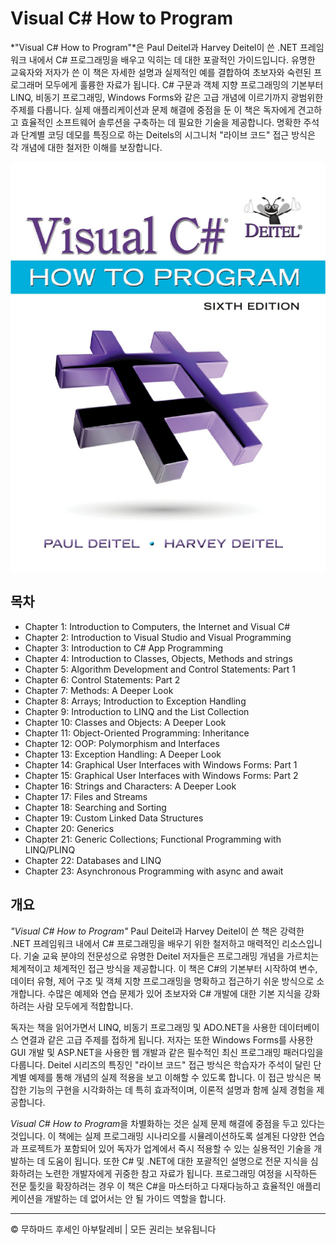 <!-- ©©©©©©©©©©©©©©©©©©©©©©©© All Rights Are Reserved By Muhammad Husain Abootalebi ©©©©©©©©©©©©©©©©©©©©©©©©©©©©©©©©©© -->

# Visual C# How to Program

*"Visual C# How to Program"*은 Paul Deitel과 Harvey Deitel이 쓴 .NET 프레임워크 내에서 C# 프로그래밍을 배우고 익히는 데 대한 포괄적인 가이드입니다. 유명한 교육자와 저자가 쓴 이 책은 자세한 설명과 실제적인 예를 결합하여 초보자와 숙련된 프로그래머 모두에게 훌륭한 자료가 됩니다. C# 구문과 객체 지향 프로그래밍의 기본부터 LINQ, 비동기 프로그래밍, Windows Forms와 같은 고급 개념에 이르기까지 광범위한 주제를 다룹니다. 실제 애플리케이션과 문제 해결에 중점을 둔 이 책은 독자에게 견고하고 효율적인 소프트웨어 솔루션을 구축하는 데 필요한 기술을 제공합니다. 명확한 주석과 단계별 코딩 데모를 특징으로 하는 Deitels의 시그니처 "라이브 코드" 접근 방식은 각 개념에 대한 철저한 이해를 보장합니다.

![Visual C Sharp How to Program](../../assets/Books/Book%20Covers/1%20-%201%20-%20Visual%20C%20Sharp%20How%20to%20Program.webp)

## 목차

- Chapter 1: Introduction to Computers, the Internet and Visual C#
- Chapter 2: Introduction to Visual Studio and Visual Programming
- Chapter 3: Introduction to C# App Programming
- Chapter 4: Introduction to Classes, Objects, Methods and strings
- Chapter 5: Algorithm Development and Control Statements: Part 1
- Chapter 6: Control Statements: Part 2
- Chapter 7: Methods: A Deeper Look
- Chapter 8: Arrays; Introduction to Exception Handling
- Chapter 9: Introduction to LINQ and the List Collection
- Chapter 10: Classes and Objects: A Deeper Look
- Chapter 11: Object-Oriented Programming: Inheritance
- Chapter 12: OOP: Polymorphism and Interfaces
- Chapter 13: Exception Handling: A Deeper Look
- Chapter 14: Graphical User Interfaces with Windows Forms: Part 1
- Chapter 15: Graphical User Interfaces with Windows Forms: Part 2
- Chapter 16: Strings and Characters: A Deeper Look
- Chapter 17: Files and Streams
- Chapter 18: Searching and Sorting
- Chapter 19: Custom Linked Data Structures
- Chapter 20: Generics
- Chapter 21: Generic Collections; Functional Programming with LINQ/PLINQ
- Chapter 22: Databases and LINQ
- Chapter 23: Asynchronous Programming with async and await

## 개요

*"Visual C# How to Program"* Paul Deitel과 Harvey Deitel이 쓴 책은 강력한 .NET 프레임워크 내에서 C# 프로그래밍을 배우기 위한 철저하고 매력적인 리소스입니다. 기술 교육 분야의 전문성으로 유명한 Deitel 저자들은 프로그래밍 개념을 가르치는 체계적이고 체계적인 접근 방식을 제공합니다. 이 책은 C#의 기본부터 시작하여 변수, 데이터 유형, 제어 구조 및 객체 지향 프로그래밍을 명확하고 접근하기 쉬운 방식으로 소개합니다. 수많은 예제와 연습 문제가 있어 초보자와 C# 개발에 대한 기본 지식을 강화하려는 사람 모두에게 적합합니다.

독자는 책을 읽어가면서 LINQ, 비동기 프로그래밍 및 ADO.NET을 사용한 데이터베이스 연결과 같은 고급 주제를 접하게 됩니다. 저자는 또한 Windows Forms를 사용한 GUI 개발 및 ASP.NET을 사용한 웹 개발과 같은 필수적인 최신 프로그래밍 패러다임을 다룹니다. Deitel 시리즈의 특징인 "라이브 코드" 접근 방식은 학습자가 주석이 달린 단계별 예제를 통해 개념의 실제 적용을 보고 이해할 수 있도록 합니다. 이 접근 방식은 복잡한 기능의 구현을 시각화하는 데 특히 효과적이며, 이론적 설명과 함께 실제 경험을 제공합니다.

*Visual C# How to Program*을 차별화하는 것은 실제 문제 해결에 중점을 두고 있다는 것입니다. 이 책에는 실제 프로그래밍 시나리오를 시뮬레이션하도록 설계된 다양한 연습과 프로젝트가 포함되어 있어 독자가 업계에서 즉시 적용할 수 있는 실용적인 기술을 개발하는 데 도움이 됩니다. 또한 C# 및 .NET에 대한 포괄적인 설명으로 전문 지식을 심화하려는 노련한 개발자에게 귀중한 참고 자료가 됩니다. 프로그래밍 여정을 시작하든 전문 툴킷을 확장하려는 경우 이 책은 C#을 마스터하고 다재다능하고 효율적인 애플리케이션을 개발하는 데 없어서는 안 될 가이드 역할을 합니다.

---

© 무하마드 후세인 아부탈레비 | 모든 권리는 보유됩니다

<!-- ©©©©©©©©©©©©©©©©©©©©©©©© All Rights Are Reserved By Muhammad Husain Abootalebi ©©©©©©©©©©©©©©©©©©©©©©©©©©©©©©©©©© -->
